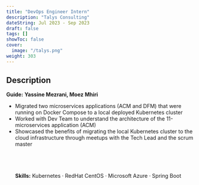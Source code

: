 ```yaml
---
title: "DevOps Engineer Intern"
description: "Talys Consulting"
dateString: Jul 2023 - Sep 2023
draft: false
tags: []
showToc: false
cover:
  image: "/talys.png"
weight: 303
---
```


## Description

**Guide:** **Yassine Mezrani, Moez Mhiri**
<br>

- Migrated two microservices applications (ACM and DFM) that were running on Docker Compose to a local deployed Kubernetes cluster
- Worked with Dev Team to understand the architecture of the 11-microservices application (ACM)
- Showcased the benefits of migrating the local Kubernetes cluster to the cloud infrastructure through meetups with the Tech Lead and the scrum master
  <br>
  <br>
  <br>
  <br>
  <br>
  **Skills:** Kubernetes · RedHat CentOS · Microsoft Azure · Spring Boot
